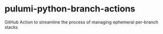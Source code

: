 # pulumi-python-branch-actions
GitHub Action to streamline the process of managing ephemeral per-branch stacks 
